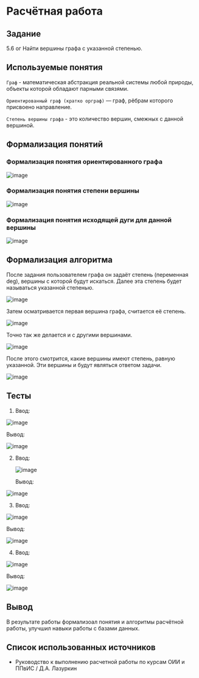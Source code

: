 # Расчётная работа
## Задание
5.6 ог Найти вершины графа с указанной степенью.
## Используемые понятия
`Граф` - математическая абстракция реальной системы любой природы, объекты которой обладают парными связями.

`Ориентированный граф (кратко орграф)` — граф, рёбрам которого присвоено направление.

`Степень вершины графа` - это количество вершин, смежных с данной вершиной.
## Формализация понятий
### Формализация понятия ориентированного графа
![image](https://github.com/iis-32170x/RPIIS/assets/147268285/c68fc1e1-0eae-47cf-9ecf-da029274eef0)
### Формализация понятия степени вершины
![image](https://github.com/iis-32170x/RPIIS/assets/147268285/4e53cf4b-8d5f-46bf-a728-137898285bd2)
### Формализация понятия исходящей дуги для данной вершины
![image](https://github.com/iis-32170x/RPIIS/assets/147268285/9e6bca36-c740-4339-b302-bae0e7576ce3)
## Формализация алгоритма
После задания пользователем графа он задаёт степень (переменная deg), вершины с которой будут искаться. Далее эта степень будет называться указанной степенью.

![image](https://github.com/iis-32170x/RPIIS/assets/147268285/0eacf57c-45cf-4469-8df7-ba11c00c1c58)

Затем осматривается первая вершина графа, считается её степень.

![image](https://github.com/iis-32170x/RPIIS/assets/147268285/73d865b3-264d-4759-8f7f-5b4a27ddcd9a)

Точно так же делается и с другими вершинами.

![image](https://github.com/iis-32170x/RPIIS/assets/147268285/479a6383-efa5-4c90-99e5-5a57e5fa7d35)

После этого смотрится, какие вершины имеют степень, равную указанной. Эти вершины и будут являться ответом задачи.

![image](https://github.com/iis-32170x/RPIIS/assets/147268285/cc5313a1-6be1-4731-bcc6-b0a7eb1f3afa)

## Тесты
1. Ввод:
   
 ![image](https://github.com/iis-32170x/RPIIS/assets/147268285/1b008890-9ef3-4069-baa8-3874b4aa7b3f)

   Вывод:
   
  ![image](https://github.com/iis-32170x/RPIIS/assets/147268285/317e589b-71ef-429f-9820-f145ea537ec0)

2. Ввод:
   
   ![image](https://github.com/iis-32170x/RPIIS/assets/147268285/77d20a0d-fb4d-4356-b286-f071f194952c)
   
   Вывод:
   
 ![image](https://github.com/iis-32170x/RPIIS/assets/147268285/efc8f6fb-ad34-42ad-9dbf-ab95c7386b9f)
   
3. Ввод:
   
  ![image](https://github.com/iis-32170x/RPIIS/assets/147268285/1056499f-1b0a-4383-a830-29f588c2641f)

   Вывод:
   
 ![image](https://github.com/iis-32170x/RPIIS/assets/147268285/6d6244c7-1dc4-4d59-be78-993d83b557bc)

4. Ввод:
    
  ![image](https://github.com/iis-32170x/RPIIS/assets/147268285/0b7a7b65-aefc-4934-bf34-499147ecbbaa)

   Вывод:
   
 ![image](https://github.com/iis-32170x/RPIIS/assets/147268285/abc16f2b-4415-44f7-9a11-375a2705bfaa)
## Вывод
В результате работы формализоал понятия и алгоритмы расчётной работы, улучшил навыки работы с базами данных.
## Список использованных источников
- Руководство к выполнению расчетной работы по курсам ОИИ и ППвИС / Д.А. Лазуркин
